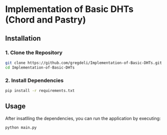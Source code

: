 # Implementation of Basic DHTs (Chord and Pastry)

## Installation

### 1. Clone the Repository

```sh
git clone https://github.com/gregdeli/Implementation-of-Basic-DHTs.git
cd Implementation-of-Basic-DHTs
```

### 2. Install Dependencies
```sh
pip install -r requirements.txt
```

## Usage 
After insatlling the dependencies, you can run the application by executing:
```sh
python main.py
```

